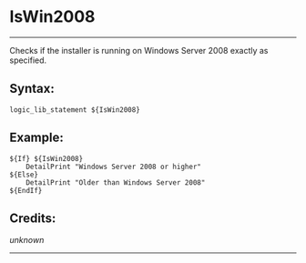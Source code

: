 # IsWin2008

---

Checks if the installer is running on Windows Server 2008 exactly as specified.

## Syntax:

	logic_lib_statement ${IsWin2008}

## Example:

	${If} ${IsWin2008}
		DetailPrint "Windows Server 2008 or higher"
	${Else}
		DetailPrint "Older than Windows Server 2008"
	${EndIf}

## Credits:

*unknown*

---
